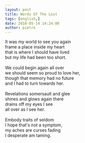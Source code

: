 ```yaml
---
layout: post
title: Words Of The Lost
tags: [english,]
date: 2010-05-14 14:24:00
author: pietro
---
```

It was my world to see you again<br/>frame a place inside my heart<br/>that is where I should have lived<br/>but my life had been too short.<br/><br/>We could begin again all over<br/>we should seem so proud to love her,<br/>though that memory had no future<br/>and I had to turn towards her.<br/><br/>Revelations somersault and glee<br/>shines and glows again there<br/>drains off my eyes I see<br/>all over as I see her.<br/><br/>Embody traits of seldom<br/>I hope that's not a symptom,<br/>my aches are curses fading<br/>I desperate am taming.
